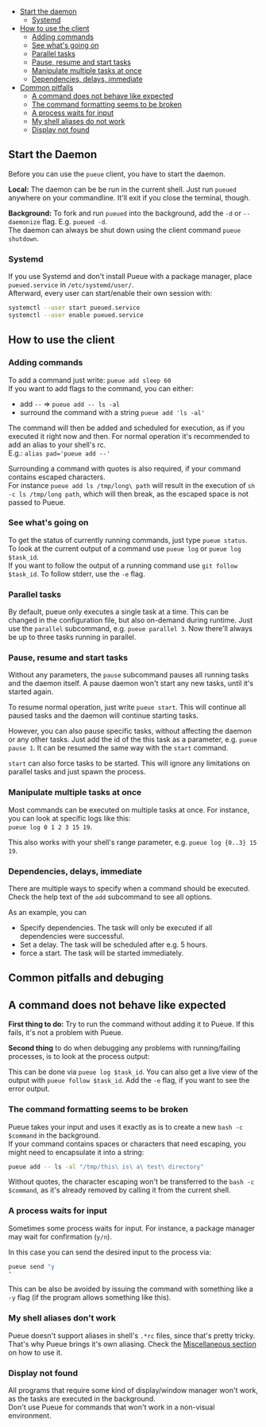 - [Start the daemon](#start-the-daemon)
    * [Systemd](#systemd)
- [How to use the client](#how-to-use-the-client)
    * [Adding commands](#adding-commands)
    * [See what's going on](#see-whats-going-on)
    * [Parallel tasks](#parallel-tasks)
    * [Pause, resume and start tasks](#pause-resume-and-start-tasks)
    * [Manipulate multiple tasks at once](#manipulate-multiple-tasks-at-once)
    * [Dependencies, delays, immediate](#dependencies-delays-immediate)
- [Common pitfalls](#common-pitfalls-and-debugging)
    * [A command does not behave like expected](#a-command-does-not-behave-like-expected)
    * [The command formatting seems to be broken](#the-command-formatting-seems-to-be-broken)
    * [A process waits for input](#a-process-waits-for-input)
    * [My shell aliases do not work](#my-shell-aliases-do-not-work)
    * [Display not found](#display-not-found)


## Start the Daemon

<a name="headers"/>

Before you can use the `pueue` client, you have to start the daemon.

**Local:**
The daemon can be be run in the current shell.
Just run `pueued` anywhere on your commandline. It'll exit if you close the terminal, though.

**Background:**
To fork and run `pueued` into the background, add the `-d` or `--daemonize` flag. E.g. `pueued -d`. \
The daemon can always be shut down using the client command `pueue shutdown`.

### Systemd

If you use Systemd and don't install Pueue with a package manager, place `pueued.service` in `/etc/systemd/user/`.  
Afterward, every user can start/enable their own session with:

```bash
systemctl --user start pueued.service
systemctl --user enable pueued.service
```

## How to use the client

### Adding commands

To add a command just write: `pueue add sleep 60`\
If you want to add flags to the command, you can either:

- add `--` => `pueue add -- ls -al`
- surround the command with a string `pueue add 'ls -al'`

The command will then be added and scheduled for execution, as if you executed it right now and then.
For normal operation it's recommended to add an alias to your shell's rc.\
E.g.: `alias pad='pueue add --'`

Surrounding a command with quotes is also required, if your command contains escaped characters.\
For instance `pueue add ls /tmp/long\ path` will result in the execution of `sh -c ls /tmp/long path`, which will then break, as the escaped space is not passed to Pueue.

### See what's going on

To get the status of currently running commands, just type `pueue status`.\
To look at the current output of a command use `pueue log` or `pueue log $task_id`.\
If you want to follow the output of a running command use `git follow $task_id`.
To follow stderr, use the `-e` flag.

### Parallel tasks

By default, pueue only executes a single task at a time.
This can be changed in the configuration file, but also on-demand during runtime.
Just use the `parallel` subcommand, e.g. `pueue parallel 3`.
Now there'll always be up to three tasks running in parallel.

### Pause, resume and start tasks

Without any parameters, the `pause` subcommand pauses all running tasks and the daemon itself.
A pause daemon won't start any new tasks, until it's started again.

To resume normal operation, just write `pueue start`.
This will continue all paused tasks and the daemon will continue starting tasks.

However, you can also pause specific tasks, without affecting the daemon or any other tasks.
Just add the id of the this task as a parameter, e.g. `pueue pause 1`.
It can be resumed the same way with the `start` command.

`start` can also force tasks to be started.
This will ignore any limitations on parallel tasks and just spawn the process.

### Manipulate multiple tasks at once

Most commands can be executed on multiple tasks at once.
For instance, you can look at specific logs like this:\
`pueue log 0 1 2 3 15 19`.

This also works with your shell's range parameter, e.g. `pueue log {0..3} 15 19`.

### Dependencies, delays, immediate

There are multiple ways to specify when a command should be executed.
Check the help text of the `add` subcommand to see all options.

As an example, you can

- Specify dependencies. The task will only be executed if all dependencies were successful.
- Set a delay. The task will be scheduled after e.g. 5 hours.
- force a start. The task will be started immediately.

## Common pitfalls and debuging

## A command does not behave like expected

**First thing to do:** Try to run the command without adding it to Pueue.
If this fails, it's not a problem with Pueue.

**Second thing** to do when debugging any problems with running/failing processes, is to look at the process output:

This can be done via `pueue log $task_id`.
You can also get a live view of the output with `pueue follow $task_id`.
Add the `-e` flag, if you want to see the error output.

### The command formatting seems to be broken

Pueue takes your input and uses it exactly as is to create a new `bash -c $command` in the background.  
If your command contains spaces or characters that need escaping, you might need to encapsulate it into a string:

```bash
pueue add -- ls -al "/tmp/this\ is\ a\ test\ directory"
```

Without quotes, the character escaping won't be transferred to the `bash -c $command`, as it's already removed by calling it from the current shell.

### A process waits for input

Sometimes some process waits for input. For instance, a package manager may wait for confirmation (`y/n`).

In this case you can send the desired input to the process via:

```bash
pueue send "y
"
```

This can be also be avoided by issuing the command with something like a `-y` flag (if the program allows something like this).

### My shell aliases don't work

Pueue doesn't support aliases in shell's `.*rc` files, since that's pretty tricky.
That's why Pueue brings it's own aliasing.
Check the [Miscellaneous section](https://github.com/Nukesor/pueue/wiki/Miscellaneous) on how to use it.

### Display not found

All programs that require some kind of display/window manager won't work, as the tasks are executed in the background.\
Don't use Pueue for commands that won't work in a non-visual environment.

